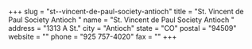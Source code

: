 +++
slug = "st--vincent-de-paul-society-antioch"
title = "St. Vincent de Paul Society Antioch "
name = "St. Vincent de Paul Society Antioch "
address = "1313 A St."
city = "Antioch"
state = "CO"
postal = "94509"
website = ""
phone = "925 757-4020"
fax = ""
+++
